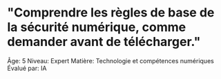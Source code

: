 # "Comprendre les règles de base de la sécurité numérique, comme demander avant de télécharger."

Âge: 5
Niveau: Expert
Matière: Technologie et compétences numériques
Évalué par: IA